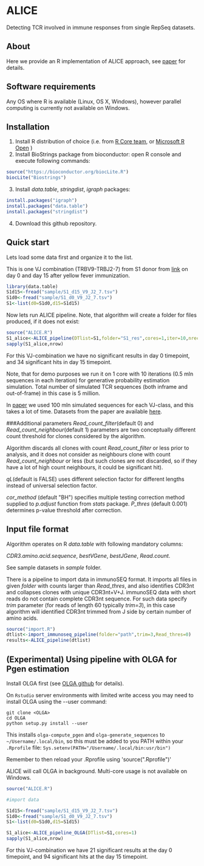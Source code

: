 # ALICE
Detecting TCR involved in immune responses from single RepSeq datasets.

## About
Here we provide an R implementation of ALICE approach, see [paper](https://www.biorxiv.org/content/early/2018/07/23/375162) for details.
## Software requirements
Any OS where R is available (Linux, OS X, Windows), however parallel computing is currently not available on Windows.  

## Installation

1. Install R distribution of choice (i.e. from [R Core team](https://cloud.r-project.org/), or [Microsoft R Open](https://mran.microsoft.com/open/) )
2. Install BioStrings package from bioconductor: open R console and execute following commands: 
```R
source("https://bioconductor.org/biocLite.R")
biocLite("Biostrings")
```
3. Install *data.table*, *stringdist*, *igraph* packages:
```R
install.packages("igraph")
install.packages("data.table")
install.packages("stringdist")
```
4. Download this github repository.

## Quick start
Lets load some data first and organize it to the list. 

This is one VJ combination (TRBV9-TRBJ2-7) from S1 donor from [link](https://www.biorxiv.org/content/early/2018/04/13/300343) on day 0 and day 15 after yellow fever immunization.

```R
library(data.table)
S1d15<-fread("sample/S1_d15_V9_J2_7.tsv")
S1d0<-fread("sample/S1_d0_V9_J2_7.tsv")
S1<-list(d0=S1d0,d15=S1d15)
```

Now lets run ALICE pipeline. Note, that algorithm will create a folder for files produced, if it does not exist:
```R
source("ALICE.R")
S1_alice<-ALICE_pipeline(DTlist=S1,folder="S1_res",cores=1,iter=10,nrec=5e5) #this takes few minutes to run
sapply(S1_alice,nrow)
```
For this VJ-combination we have no significant results in day 0 timepoint, and 34 significant hits in day 15 timepoint. 

Note, that for demo purposes we run it on 1 core with 10 iterations (0.5 mln sequences in each iteration) for generative probability estimation simulation. Total number of simulated TCR sequences (both inframe and out-of-frame) in this case is 5 million. 

In [paper](https://www.biorxiv.org/content/early/2018/07/23/375162) we used 100 mln simulated sequences for each VJ-class, and this takes a lot of time. 
Datasets from the paper are available [here](https://github.com/pogorely/ALICE_sample_data).

###Additional parameters
*Read_count_filter*(default 0) and *Read_count_neighbour*(default 1) parameters are two conceptually different count threshold for clones considered by the algorithm. 

Algorithm discards all clones with count  *Read_count_filter* or less prior to analysis, and it does not consider as neighbours clone with count *Read_count_neighbour* or less (but such clones are not discarded, so if they have a lot of high count neighbours, it could be significant hit).

*qL*(default is FALSE) uses different selection factor for different lengths instead of universal selection factor. 

*cor_method* (default "BH") specifies multiple testing correction method supplied to *p.adjust* function from *stats* package. *P_thres* (default 0.001) determines p-value threshold after correction.

## Input file format
Algorithm operates on R *data.table* with following mandatory columns: 

*CDR3.amino.acid.sequence*, *bestVGene*, *bestJGene*, *Read.count*. 

See sample datasets in *sample* folder.

There is a pipeline to import data in immunoSEQ format. It imports all files in given *folder* with counts larger than *Read_thres*, and also identifies CDR3nt and collapses clones with unique CDR3nt+V+J. immunoSEQ data with short reads do not contain complete CDR3nt sequence. For such data specify *trim* parameter (for reads of length 60 typically *trim=3*), in this case algorithm will identified CDR3nt trimmed from J side by certain number of amino acids.  

```R
source("import.R")
dtlist<-import_immunoseq_pipeline(folder="path",trim=3,Read_thres=0)
results<-ALICE_pipeline(dtlist)
```

## (Experimental) Using pipeline with OLGA for Pgen estimation
Install OLGA first (see [OLGA github](https://github.com/zsethna/OLGA) for details).

On `Rstudio` server environments with limited write access you may need to install OLGA using the --user command:
```
git clone <OLGA>
cd OLGA
python setup.py install --user
```

This installs `olga-compute_pgen` and `olga-generate_sequences` to `~/Username/.local/bin`, so this must be added to you PATH within your `.Rprofile` file:
`Sys.setenv(PATH="/Username/.local/bin:usr/bin")`

Remember to then reload your .Rprofile using 'source(".Rprofile")'

ALICE will call OLGA in background. Multi-core usage is not available on Windows.  

```R
source("ALICE.R")

#import data

S1d15<-fread("sample/S1_d15_V9_J2_7.tsv")
S1d0<-fread("sample/S1_d0_V9_J2_7.tsv")
S1<-list(d0=S1d0,d15=S1d15)

S1_alice<-ALICE_pipeline_OLGA(DTlist=S1,cores=1)
sapply(S1_alice,nrow)

```
For this VJ-combination we have 21 significant results at the day 0 timepoint, and 94 significant hits at the day 15 timepoint. 
